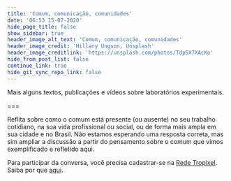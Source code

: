 ```yaml
---
title: 'Comum, comunicação, comunidades'
date: '06:53 15-07-2020'
hide_page_title: false
show_sidebar: true
header_image_alt_text: 'Comum, comunicação, comunidades'
header_image_credit: 'Hillary Ungson, Unsplash'
header_image_creditlink: 'https://unsplash.com/photos/TdpSX7XAcKo'
hide_from_post_list: false
continue_link: true
hide_git_sync_repo_link: false
---
```


Mais alguns textos, publicações e vídeos sobre laboratórios experimentais.

===

Reflita sobre como o comum está presente (ou ausente) no seu trabalho cotidiano, na sua vida profissional ou social, ou de forma mais ampla em sua cidade e no Brasil.
Não estamos esperando uma resposta correta, mas sim ampliar a discussão a partir do pensamento sobre o comum que vimos exemplificado e refletido aqui.

Para participar da conversa, você precisa cadastrar-se na [Rede Tropixel](https://rede.tropixel.org). Saiba por que [aqui](https://cursos.tropixel.org/ic-conceitos/sobre).